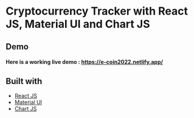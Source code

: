 # Cryptocurrency Tracker with React JS, Material UI and Chart JS

## Demo
#### Here is a working live demo :  https://e-coin2022.netlify.app/

## Built with 

- [React JS](https://reactjs.org/)
- [Material UI](https://v4.mui.com/)
- [Chart JS](https://reactchartjs.github.io/react-chartjs-2/#/)